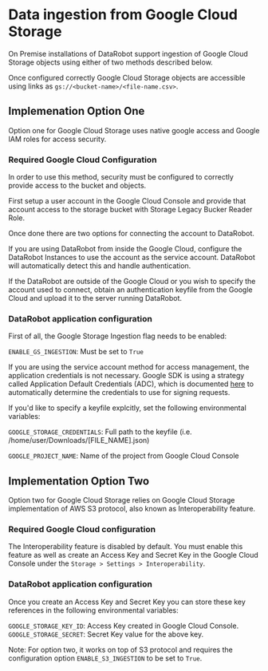 # Data ingestion from Google Cloud Storage

On Premise installations of DataRobot support ingestion of Google Cloud Storage objects using either of two methods described below.

Once configured correctly Google Cloud Storage objects are accessible using links as `gs://<bucket-name>/<file-name.csv>`. 

## Implemenation Option One
Option one for Google Cloud Storage uses native google access and Google IAM roles for access security.

### Required Google Cloud Configuration
In order to use this method, security must be configured to correctly provide access to the bucket and objects.  

First setup a user account in the Google Cloud Console and provide that account access to the storage bucket with Storage Legacy Bucker Reader Role.

Once done there are two options for connecting the account to DataRobot.  

If you are using DataRobot from inside the Google Cloud, configure the DataRobot Instances to use the account as the service account.  DataRobot will automatically detect this and handle authentication.

If the DataRobot are outside of the Google Cloud or you wish to specify the account used to connect, obtain an authentication keyfile from the Google Cloud and upload it to the server running DataRobot.

### DataRobot application configuration

First of all, the Google Storage Ingestion flag needs to be enabled:

`ENABLE_GS_INGESTION`: Must be set to `True`

If you are using the service account method for access management, the application credentials is not necessary. Google SDK is using a strategy called Application Default Credentials (ADC), which is documented [here](https://cloud.google.com/docs/authentication/production) to automatically determine the credentials to use for signing requests.

If you'd like to specify a keyfile explcitly, set the following environmental variables:

`GOOGLE_STORAGE_CREDENTIALS`: Full path to the keyfile (i.e. /home/user/Downloads/[FILE_NAME].json)

`GOOGLE_PROJECT_NAME`: Name of the project from Google Cloud Console


## Implementation Option Two
Option two for Google Cloud Storage relies on Google Cloud Storage implementation of AWS S3 protocol, also known as Interoperability feature.

### Required Google Cloud configuration

The Interoperability feature is disabled by default. You must enable this feature as well as create an Access Key and Secret Key in the Google Cloud Console under the `Storage > Settings > Interoperability`.

### DataRobot application configuration

Once you create an Access Key and Secret Key you can store these key references in the following environmental variables:

`GOOGLE_STORAGE_KEY_ID`: Access Key created in Google Cloud Console.  
`GOOGLE_STORAGE_SECRET`: Secret Key value for the above key.

Note: For option two, it works on top of S3 protocol and requires the configuration option `ENABLE_S3_INGESTION` to be set to `True`.
